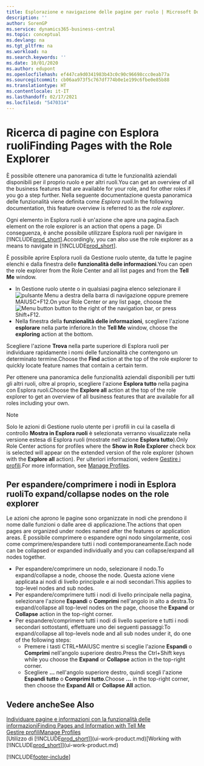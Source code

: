 ```yaml
---
title: Esplorazione e navigazione delle pagine per ruolo | Microsoft Docs
description: ''
author: SorenGP
ms.service: dynamics365-business-central
ms.topic: conceptual
ms.devlang: na
ms.tgt_pltfrm: na
ms.workload: na
ms.search.keywords: ''
ms.date: 10/01/2020
ms.author: edupont
ms.openlocfilehash: ef447ca9d0341983b43c0c90c96698ccc0eab77a
ms.sourcegitcommit: cb06aa973f5c767df774b0e1e199c6fbe0e85b88
ms.translationtype: HT
ms.contentlocale: it-IT
ms.lasthandoff: 02/17/2021
ms.locfileid: "5470314"
---
```

# <a name="finding-pages-with-the-role-explorer"></a><span data-ttu-id="55a1f-102">Ricerca di pagine con Esplora ruoli</span><span class="sxs-lookup"><span data-stu-id="55a1f-102">Finding Pages with the Role Explorer</span></span>
<span data-ttu-id="55a1f-103">È possibile ottenere una panoramica di tutte le funzionalità aziendali disponibili per il proprio ruolo e per altri ruoli.</span><span class="sxs-lookup"><span data-stu-id="55a1f-103">You can get an overview of all the business features that are available for your role, and for other roles if you go a step further.</span></span> <span data-ttu-id="55a1f-104">Nella seguente documentazione questa panoramica delle funzionalità viene definita come *Esplora ruoli*.</span><span class="sxs-lookup"><span data-stu-id="55a1f-104">In the following documentation, this feature overview is referred to as the *role explorer*.</span></span>

<span data-ttu-id="55a1f-105">Ogni elemento in Esplora ruoli è un'azione che apre una pagina.</span><span class="sxs-lookup"><span data-stu-id="55a1f-105">Each element on the role explorer is an action that opens a page.</span></span> <span data-ttu-id="55a1f-106">Di conseguenza, è anche possibile utilizzare Esplora ruoli per navigare in [!INCLUDE[prod_short](includes/prod_short.md)].</span><span class="sxs-lookup"><span data-stu-id="55a1f-106">Accordingly, you can also use the role explorer as a means to navigate in [!INCLUDE[prod_short](includes/prod_short.md)].</span></span>

<span data-ttu-id="55a1f-107">È possibile aprire Esplora ruoli da Gestione ruolo utente, da tutte le pagine elenchi e dalla finestra delle **funzionalità delle informazioni**.</span><span class="sxs-lookup"><span data-stu-id="55a1f-107">You can open the role explorer from the Role Center and all list pages and from the **Tell Me** window.</span></span>

- <span data-ttu-id="55a1f-108">In Gestione ruolo utente o in qualsiasi pagina elenco selezionare il ![pulsante Menu](media/ui_menu_button.png "Pulsante Menu") a destra della barra di navigazione oppure premere MAIUSC+F12.</span><span class="sxs-lookup"><span data-stu-id="55a1f-108">On your Role Center or any list page, choose the ![Menu button](media/ui_menu_button.png "Menu button") button to the right of the navigation bar, or press Shift+F12.</span></span>
- <span data-ttu-id="55a1f-109">Nella finestra della **funzionalità delle informazioni**, scegliere l'azione **esplorare** nella parte inferiore.</span><span class="sxs-lookup"><span data-stu-id="55a1f-109">In the **Tell Me** window, choose the **exploring** action at the bottom.</span></span>

<span data-ttu-id="55a1f-110">Scegliere l'azione **Trova** nella parte superiore di Esplora ruoli per individuare rapidamente i nomi delle funzionalità che contengono un determinato termine.</span><span class="sxs-lookup"><span data-stu-id="55a1f-110">Choose the **Find** action at the top of the role explorer to quickly locate feature names that contain a certain term.</span></span>

<span data-ttu-id="55a1f-111">Per ottenere una panoramica delle funzionalità aziendali disponibili per tutti gli altri ruoli, oltre al proprio, scegliere l'azione **Esplora tutto** nella pagina con Esplora ruoli.</span><span class="sxs-lookup"><span data-stu-id="55a1f-111">Choose the **Explore all** action at the top of the role explorer to get an overview of all business features that are available for all roles including your own.</span></span>

> [!NOTE]
> <span data-ttu-id="55a1f-112">Solo le azioni di Gestione ruolo utente per i profili in cui la casella di controllo **Mostra in Esplora ruoli** è selezionata verranno visualizzate nella versione estesa di Esplora ruoli (mostrate nell'azione **Esplora tutto**).</span><span class="sxs-lookup"><span data-stu-id="55a1f-112">Only Role Center actions for profiles where the **Show in Role Explorer** check box is selected will appear on the extended version of the role explorer (shown with the **Explore all** action).</span></span> <span data-ttu-id="55a1f-113">Per ulteriori informazioni, vedere [Gestire i profili](admin-users-profiles-roles.md).</span><span class="sxs-lookup"><span data-stu-id="55a1f-113">For more information, see [Manage Profiles](admin-users-profiles-roles.md).</span></span>

## <a name="to-expandcollapse-nodes-on-the-role-explorer"></a><span data-ttu-id="55a1f-114">Per espandere/comprimere i nodi in Esplora ruoli</span><span class="sxs-lookup"><span data-stu-id="55a1f-114">To expand/collapse nodes on the role explorer</span></span>
<span data-ttu-id="55a1f-115">Le azioni che aprono le pagine sono organizzate in nodi che prendono il nome dalle funzioni o dalle aree di applicazione.</span><span class="sxs-lookup"><span data-stu-id="55a1f-115">The actions that open pages are organized under nodes named after the features or application areas.</span></span> <span data-ttu-id="55a1f-116">È possibile comprimere o espandere ogni nodo singolarmente, così come comprimere/espandere tutti i nodi contemporaneamente.</span><span class="sxs-lookup"><span data-stu-id="55a1f-116">Each node can be collapsed or expanded individually and you can collapse/expand all nodes together.</span></span>

- <span data-ttu-id="55a1f-117">Per espandere/comprimere un nodo, selezionare il nodo.</span><span class="sxs-lookup"><span data-stu-id="55a1f-117">To expand/collapse a node, choose the node.</span></span> <span data-ttu-id="55a1f-118">Questa azione viene applicata ai nodi di livello principale e ai nodi secondari.</span><span class="sxs-lookup"><span data-stu-id="55a1f-118">This applies to top-level nodes and sub nodes.</span></span>
- <span data-ttu-id="55a1f-119">Per espandere/comprimere tutti i nodi di livello principale nella pagina, selezionare l'azione **Espandi** o **Comprimi** nell'angolo in alto a destra.</span><span class="sxs-lookup"><span data-stu-id="55a1f-119">To expand/collapse all top-level nodes on the page, choose the **Expand** or **Collapse** action in the top-right corner.</span></span>
- <span data-ttu-id="55a1f-120">Per espandere/comprimere tutti i nodi di livello superiore e tutti i nodi secondari sottostanti, effettuare uno dei seguenti passaggi:</span><span class="sxs-lookup"><span data-stu-id="55a1f-120">To expand/collapse all top-levels node and all sub nodes under it, do one of the following steps:</span></span>
    - <span data-ttu-id="55a1f-121">Premere i tasti CTRL+MAIUSC mentre si sceglie l'azione **Espandi** o **Comprimi** nell'angolo superiore destro.</span><span class="sxs-lookup"><span data-stu-id="55a1f-121">Press the Ctrl+Shift keys while you choose the **Expand** or **Collapse** action in the top-right corner.</span></span>
    - <span data-ttu-id="55a1f-122">Scegliere **...** nell'angolo superiore destro, quindi scegli l'azione **Espandi tutto** o **Comprimi tutto**.</span><span class="sxs-lookup"><span data-stu-id="55a1f-122">Choose **...** in the top-right corner, then choose the **Expand All** or **Collapse All** action.</span></span>

## <a name="see-also"></a><span data-ttu-id="55a1f-123">Vedere anche</span><span class="sxs-lookup"><span data-stu-id="55a1f-123">See Also</span></span>
[<span data-ttu-id="55a1f-124">Individuare pagine e informazioni con la funzionalità delle informazioni</span><span class="sxs-lookup"><span data-stu-id="55a1f-124">Finding Pages and Information with Tell Me</span></span>](ui-search.md)  
[<span data-ttu-id="55a1f-125">Gestire profili</span><span class="sxs-lookup"><span data-stu-id="55a1f-125">Manage Profiles</span></span>](admin-users-profiles-roles.md)  
<span data-ttu-id="55a1f-126">[Utilizzo di [!INCLUDE[prod_short](includes/prod_short.md)]](ui-work-product.md)</span><span class="sxs-lookup"><span data-stu-id="55a1f-126">[Working with [!INCLUDE[prod_short](includes/prod_short.md)]](ui-work-product.md)</span></span>


[!INCLUDE[footer-include](includes/footer-banner.md)]
